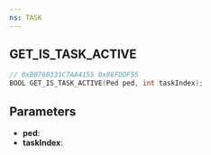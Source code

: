 ```yaml
---
ns: TASK
---
```

## GET_IS_TASK_ACTIVE

```c
// 0xB0760331C7AA4155 0x86FDDF55
BOOL GET_IS_TASK_ACTIVE(Ped ped, int taskIndex);
```

## Parameters
* **ped**:
* **taskIndex**:
